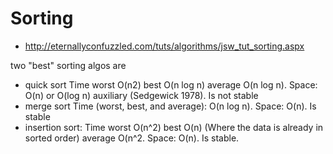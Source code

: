 # Sorting

* http://eternallyconfuzzled.com/tuts/algorithms/jsw_tut_sorting.aspx

two "best" sorting algos are
* quick sort Time worst O(n2) best O(n log n) average O(n log n). Space: O(n) or O(log n) auxiliary (Sedgewick 1978). Is not stable
* merge sort Time (worst, best, and average): O(n log n). Space: O(n). Is stable
* insertion sort: Time worst O(n^2) best O(n) (Where the data is already in sorted order) average O(n^2. Space: O(n). Is stable.
